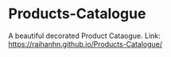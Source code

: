 # Products-Catalogue
A beautiful decorated Product Cataogue. Link: https://raihanhn.github.io/Products-Catalogue/
